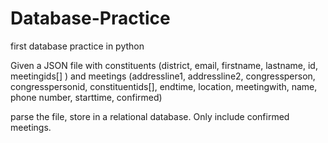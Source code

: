 # Database-Practice
first database practice in python

Given a JSON file with constituents (district, email, firstname, lastname, id, meetingids[] )
                    and meetings (addressline1, addressline2, congressperson, congresspersonid, constituentids[], 
                                  endtime, location, meetingwith, name, phone number, starttime, confirmed)
                                  
parse the file, store in a relational database. Only include confirmed meetings.
